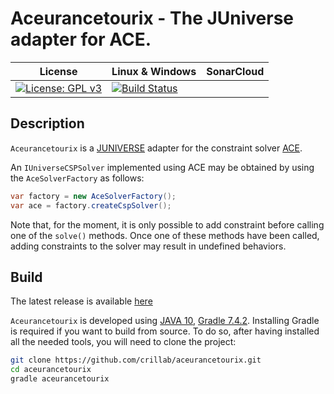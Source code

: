 # Aceurancetourix - The JUniverse adapter for ACE.

| License | Linux                                                                                                                                                         & Windows | SonarCloud |
| -------- |--------------------------------------------------------------------------------------------------------------------------------------------------------------- |-------- |
| [![License: GPL v3](https://img.shields.io/badge/License-GPL%20v3-blue.svg)](http://www.gnu.org/licenses/gpl-3.0)     | [![Build Status](https://github.com/crillab/aceurancetourix/actions/workflows/build-jar.yml/badge.svg)](https://github.com/crillab/aceurancetourix/actions/workflows/build-jar.yml) |    |

## Description
 
`Aceurancetourix` is a [JUNIVERSE](https://github.com/crillab/juniverse)
adapter for the constraint solver [ACE](https://github.com/xcsp3team/ace).

An `IUniverseCSPSolver` implemented using ACE may be obtained by using the `AceSolverFactory`
as follows:

```java
var factory = new AceSolverFactory();
var ace = factory.createCspSolver();
```

Note that, for the moment, it is only possible to add constraint before calling one of the
`solve()` methods.
Once one of these methods have been called, adding constraints to the solver may result in
undefined behaviors.

## Build

The latest release is available [here](https://github.com/crillab/aceurancetourix/releases/latest)

`Aceurancetourix` is developed using [JAVA 10](), [Gradle 7.4.2](https://gradle.org/).
Installing Gradle is required if you want to build from source.
To do so, after having installed all the needed tools, you will need to clone
the project:

```bash
git clone https://github.com/crillab/aceurancetourix.git
cd aceurancetourix
gradle aceurancetourix 
```
